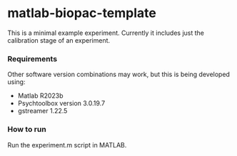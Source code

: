 # matlab-biopac-template
This is a minimal example experiment. Currently it includes just the calibration stage of an experiment.

### Requirements
Other software version combinations may work, but this is being developed using:
- Matlab R2023b
- Psychtoolbox version 3.0.19.7
- gstreamer 1.22.5

### How to run
Run the experiment.m script in MATLAB.
